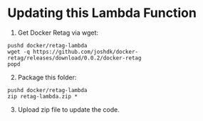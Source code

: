 # Updating this Lambda Function

1. Get Docker Retag via wget:
```
pushd docker/retag-lambda
wget -q https://github.com/joshdk/docker-retag/releases/download/0.0.2/docker-retag
popd
```

2. Package this folder:
```
pushd docker/retag-lambda
zip retag-lambda.zip *
```

3. Upload zip file to update the code.

